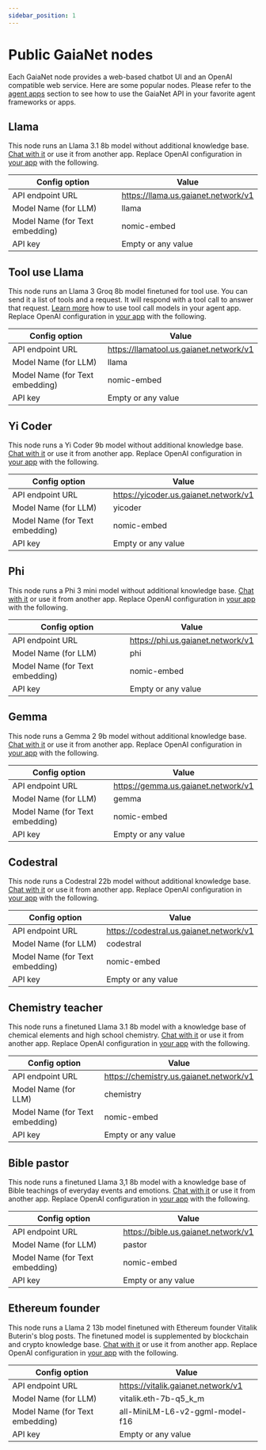 ```yaml
---
sidebar_position: 1
---
```


# Public GaiaNet nodes

Each GaiaNet node provides a web-based chatbot UI and an OpenAI compatible web service.
Here are some popular nodes. Please refer to the [agent apps](apps/intro) section to see how
to use the GaiaNet API in your favorite agent frameworks or apps.

## Llama

This node runs an Llama 3.1 8b model without additional knowledge base. 
[Chat with it](https://llama.us.gaianet.network/) or use it from another app. Replace OpenAI configuration in [your app](apps/intro) with the following.

|Config option | Value |
|-----|--------|
| API endpoint URL | https://llama.us.gaianet.network/v1 |
| Model Name (for LLM) | llama |
| Model Name (for Text embedding) | nomic-embed |
| API key | Empty or any value |

## Tool use Llama

This node runs an Llama 3 Groq 8b model finetuned for tool use. 
You can send it a list of tools and a request. It will respond with a tool call to answer that request.
[Learn more](../tutorial/tool-call.md) how to use tool call models in your agent app.
Replace OpenAI configuration in [your app](apps/intro) with the following.

|Config option | Value |
|-----|--------|
| API endpoint URL | https://llamatool.us.gaianet.network/v1 |
| Model Name (for LLM) | llama |
| Model Name (for Text embedding) | nomic-embed |
| API key | Empty or any value |

## Yi Coder

This node runs a Yi Coder 9b model without additional knowledge base. 
[Chat with it](https://yicoder.us.gaianet.network/) or use it from another app. Replace OpenAI configuration in [your app](apps/intro) with the following.

|Config option | Value |
|-----|--------|
| API endpoint URL | https://yicoder.us.gaianet.network/v1 |
| Model Name (for LLM) | yicoder |
| Model Name (for Text embedding) | nomic-embed |
| API key | Empty or any value |

## Phi

This node runs a Phi 3 mini model without additional knowledge base. 
[Chat with it](https://phi.us.gaianet.network/) or use it from another app. Replace OpenAI configuration in [your app](apps/intro) with the following.

|Config option | Value |
|-----|--------|
| API endpoint URL | https://phi.us.gaianet.network/v1 |
| Model Name (for LLM) | phi |
| Model Name (for Text embedding) | nomic-embed |
| API key | Empty or any value |

## Gemma

This node runs a Gemma 2 9b model without additional knowledge base. 
[Chat with it](https://gemma.us.gaianet.network/) or use it from another app. Replace OpenAI configuration in [your app](apps/intro) with the following.

|Config option | Value |
|-----|--------|
| API endpoint URL | https://gemma.us.gaianet.network/v1 |
| Model Name (for LLM) | gemma |
| Model Name (for Text embedding) | nomic-embed |
| API key | Empty or any value |

## Codestral

This node runs a Codestral 22b model without additional knowledge base. 
[Chat with it](https://codestral.us.gaianet.network/) or use it from another app. Replace OpenAI configuration in [your app](apps/intro) with the following.

|Config option | Value |
|-----|--------|
| API endpoint URL | https://codestral.us.gaianet.network/v1 |
| Model Name (for LLM) | codestral |
| Model Name (for Text embedding) | nomic-embed |
| API key | Empty or any value |


## Chemistry teacher

This node runs a finetuned Llama 3.1 8b model with a knowledge base of chemical elements and high school chemistry.
[Chat with it](https://chemistry.us.gaianet.network/) or use it from another app. Replace OpenAI configuration in [your app](apps/intro) with the following.

|Config option | Value |
|-----|--------|
| API endpoint URL | https://chemistry.us.gaianet.network/v1 |
| Model Name (for LLM) | chemistry |
| Model Name (for Text embedding) | nomic-embed |
| API key | Empty or any value |

## Bible pastor

This node runs a finetuned Llama 3,1 8b model with a knowledge base of Bible teachings of everyday events and emotions.
[Chat with it](https://bible.us.gaianet.network/) or use it from another app. Replace OpenAI configuration in [your app](apps/intro) with the following.

|Config option | Value |
|-----|--------|
| API endpoint URL | https://bible.us.gaianet.network/v1 |
| Model Name (for LLM) | pastor |
| Model Name (for Text embedding) | nomic-embed |
| API key | Empty or any value |


## Ethereum founder

This node runs a Llama 2 13b model finetuned with Ethereum founder Vitalik Buterin's blog posts. The finetuned model is supplemented by blockchain and crypto knowledge base.
[Chat with it](https://vitalik.gaianet.network/chatbot-ui/index.html) or use it from another app. Replace OpenAI configuration in [your app](apps/intro) with the following.

|Config option | Value |
|-----|--------|
| API endpoint URL | https://vitalik.gaianet.network/v1 |
| Model Name (for LLM) | vitalik.eth-7b-q5_k_m |
| Model Name (for Text embedding) | all-MiniLM-L6-v2-ggml-model-f16 |
| API key | Empty or any value |

